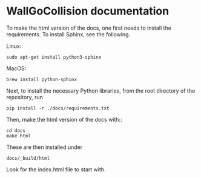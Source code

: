 # WallGoCollision documentation

To make the html version of the docs, one first needs to install the
requirements. To install Sphinx, see the following.

Linux:

    sudo apt-get install python3-sphinx

MacOS:

    brew install python-sphinx


Next, to install the necessary Python libraries, from the root directory of the
repository, run

    pip install -r ./docs/requirements.txt

Then, make the html version of the docs with::

    cd docs
    make html

These are then installed under

    docs/_build/html

Look for the index.html file to start with.
